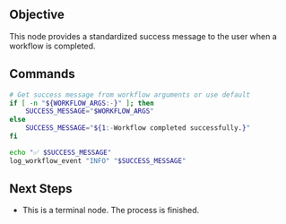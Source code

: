 ## Objective
This node provides a standardized success message to the user when a workflow is completed.

## Commands
```bash
# Get success message from workflow arguments or use default
if [ -n "${WORKFLOW_ARGS:-}" ]; then
    SUCCESS_MESSAGE="$WORKFLOW_ARGS"
else
    SUCCESS_MESSAGE="${1:-Workflow completed successfully.}"
fi

echo "✅ $SUCCESS_MESSAGE"
log_workflow_event "INFO" "$SUCCESS_MESSAGE"
```

## Next Steps
- This is a terminal node. The process is finished.
